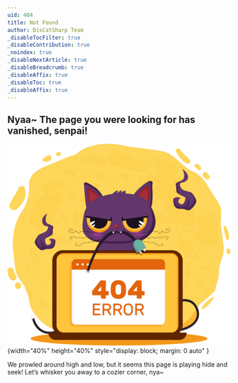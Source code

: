```yaml
---
uid: 404
title: Not Found
author: DisCatSharp Team
_disableTocFilter: true
_disableContribution: true
_noindex: true
_disableNextArticle: true
_disableBreadcrumb: true
_disableAffix: true
_disableToc: true
_disableAffix: true
---
```


<h2 class="text-center">Nyaa~ The page you were looking for has vanished, senpai!</h2>

![Not Found Cat](images/404.png){width="40%" height="40%" style="display: block; margin: 0 auto" }

<p class="text-center">We prowled around high and low, but it seems this page is playing hide and seek! Let’s whisker you away to a cozier corner, nya~</p>
